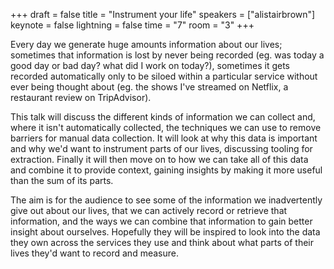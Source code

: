 +++
draft = false
title = "Instrument your life"
speakers = ["alistairbrown"]
keynote = false
lightning = false
time = "7"
room = "3"
+++

Every day we generate huge amounts information about our lives; sometimes that information is lost by never being recorded (eg. was today a good day or bad day? what did I work on today?), sometimes it gets recorded automatically only to be siloed within a particular service without ever being thought about (eg. the shows I've streamed on Netflix, a restaurant review on TripAdvisor).

This talk will discuss the different kinds of information we can collect and, where it isn't automatically collected, the techniques we can use to remove barriers for manual data collection. It will look at why this data is important and why we'd want to instrument parts of our lives, discussing tooling for extraction. Finally it will then move on to how we can take all of this data and combine it to provide context, gaining insights by making it more useful than the sum of its parts.

The aim is for the audience to see some of the information we inadvertently give out about our lives, that we can actively record or retrieve that information, and the ways we can combine that information to gain better insight about ourselves. Hopefully they will be inspired to look into the data they own across the services they use and think about what parts of their lives they'd want to record and measure.